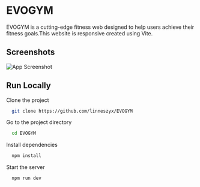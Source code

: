 
# EVOGYM 
EVOGYM is a cutting-edge fitness web designed to help users achieve their fitness goals.This website is responsive created using Vite.


## Screenshots

![App Screenshot](https://github.com/linneszyx/EVOGYM/blob/master/screenshots/snap1.jpg?raw=true)


## Run Locally

Clone the project

```bash
  git clone https://github.com/linneszyx/EVOGYM
```

Go to the project directory

```bash
  cd EVOGYM
```

Install dependencies

```bash
  npm install
```

Start the server

```bash
  npm run dev
```

